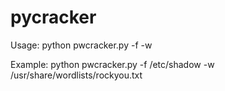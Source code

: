# pycracker

Usage: python pwcracker.py -f <file> -w <wordlist>
  
Example: python pwcracker.py -f /etc/shadow -w /usr/share/wordlists/rockyou.txt
